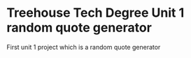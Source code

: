 # Treehouse Tech Degree Unit 1 random quote generator
 First unit 1 project which is a random quote generator
